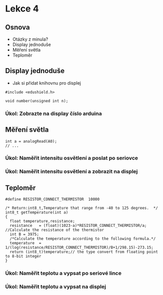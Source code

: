 # Lekce 4

## Osnova

- Otázky z minula?
- Display jednoduše
- Měření světla
- Teploměr

## Display jednoduše

 - Jak si přidat knihovnu pro displej

```Arduino
#include <edushield.h>

void number(unsigned int n);
```

### Úkol: Zobrazte na display číslo arduina

## Měření světla

```Arduino
int a = analogRead(A0);
// ...
```

### Úkol: Naměřit intensitu osvětlení a poslat po seriovce
### Úkol: Naměřit intensitu osvětlení a zobrazit na displej


## Teploměr

```Arduino
#define RESISTOR_CONNECT_THERMISTOR  10000

/* Return:int8_t,Temperature that range from -40 to 125 degrees.  */
int8_t getTemperature(int a)
{
  float temperature,resistance;
  resistance   = (float)(1023-a)*RESISTOR_CONNECT_THERMISTOR/a; //Calculate the resistance of the thermistor
  int B = 3975;
  /*Calculate the temperature according to the following formula.*/
  temperature  = 1/(log(resistance/RESISTOR_CONNECT_THERMISTOR)/B+1/298.15)-273.15;
  return (int8_t)temperature;// the type convert from floating point to 8-bit integer
}
```

### Úkol: Naměřit teplotu a vypsat po seriové lince
### Úkol: Naměřit teplotu a vypsat na displej
